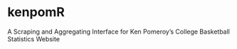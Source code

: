 # kenpomR
 A Scraping and Aggregating Interface for Ken Pomeroy’s College Basketball Statistics Website
